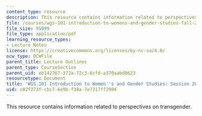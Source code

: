 ```yaml
---
content_type: resource
description: This resource contains information related to perspectives on transgender.
file: /courses/wgs-101-introduction-to-womens-and-gender-studies-fall-2014/c02f273fcbc76e9bf38a7e7317ff2904_MITWGS_101F14_Sess20.pdf
file_size: 95999
file_type: application/pdf
learning_resource_types:
- Lecture Notes
license: https://creativecommons.org/licenses/by-nc-sa/4.0/
ocw_type: OCWFile
parent_title: Lecture Outlines
parent_type: CourseSection
parent_uid: eb142767-373a-72c3-6cfd-a370aabd9623
resourcetype: Document
title: 'WGS.101 Introduction to Women''s and Gender Studies: Session 20 Lecture Outline'
uid: c02f273f-cbc7-6e9b-f38a-7e7317ff2904
---
```

This resource contains information related to perspectives on transgender.